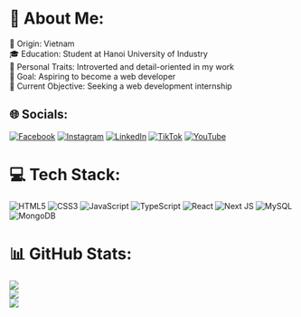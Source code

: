 # 💫 About Me:
🌆 Origin: Vietnam<br>🎓 Education: Student at Hanoi University of Industry<br>🌱 Personal Traits: Introverted and detail-oriented in my work<br>🎯 Goal: Aspiring to become a web developer<br>🤝 Current Objective: Seeking a web development internship


## 🌐 Socials:
[![Facebook](https://img.shields.io/badge/Facebook-%231877F2.svg?logo=Facebook&logoColor=white)](https://facebook.com/devpju) [![Instagram](https://img.shields.io/badge/Instagram-%23E4405F.svg?logo=Instagram&logoColor=white)](https://instagram.com/devpju) [![LinkedIn](https://img.shields.io/badge/LinkedIn-%230077B5.svg?logo=linkedin&logoColor=white)](https://linkedin.com/in/devpju) [![TikTok](https://img.shields.io/badge/TikTok-%23000000.svg?logo=TikTok&logoColor=white)](https://tiktok.com/@devpju) [![YouTube](https://img.shields.io/badge/YouTube-%23FF0000.svg?logo=YouTube&logoColor=white)](https://youtube.com/@devpju) 

# 💻 Tech Stack:
![HTML5](https://img.shields.io/badge/html5-%23E34F26.svg?style=for-the-badge&logo=html5&logoColor=white) ![CSS3](https://img.shields.io/badge/css3-%231572B6.svg?style=for-the-badge&logo=css3&logoColor=white) ![JavaScript](https://img.shields.io/badge/javascript-%23323330.svg?style=for-the-badge&logo=javascript&logoColor=%23F7DF1E) ![TypeScript](https://img.shields.io/badge/typescript-%23007ACC.svg?style=for-the-badge&logo=typescript&logoColor=white) ![React](https://img.shields.io/badge/react-%2320232a.svg?style=for-the-badge&logo=react&logoColor=%2361DAFB) ![Next JS](https://img.shields.io/badge/Next-black?style=for-the-badge&logo=next.js&logoColor=white) ![MySQL](https://img.shields.io/badge/mysql-4479A1.svg?style=for-the-badge&logo=mysql&logoColor=white) ![MongoDB](https://img.shields.io/badge/MongoDB-%234ea94b.svg?style=for-the-badge&logo=mongodb&logoColor=white)
# 📊 GitHub Stats:
![](https://github-readme-stats.vercel.app/api?username=devpju&theme=one_dark_pro&hide_border=true&include_all_commits=false&count_private=true)<br/>
![](https://github-readme-streak-stats.herokuapp.com/?user=devpju&theme=one_dark_pro&hide_border=true)<br/>
![](https://github-readme-stats.vercel.app/api/top-langs/?username=devpju&theme=one_dark_pro&hide_border=true&include_all_commits=false&count_private=true&layout=compact)

<!-- Proudly created with GPRM ( https://gprm.itsvg.in ) -->
